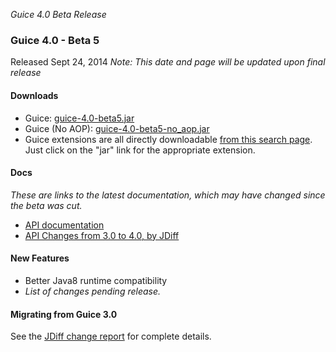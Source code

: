_Guice 4.0 Beta Release_
### Guice 4.0 - Beta 5
Released Sept 24, 2014 _Note: This date and page will be updated upon final release_

#### Downloads

 * Guice: [guice-4.0-beta5.jar](http://search.maven.org/remotecontent?filepath=com/google/inject/guice/4.0-beta4/guice-4.0-beta5.jar)
 * Guice (No AOP): [guice-4.0-beta5-no_aop.jar](http://search.maven.org/remotecontent?filepath=com/google/inject/guice/4.0-beta4/guice-4.0-beta5-no_aop.jar)
 * Guice extensions are all directly downloadable [from this search page](http://search.maven.org/#search%7Cga%7C1%7Cg%3A%22com.google.inject.extensions%22%20AND%20v%3A%224.0-beta5%22).  Just click on the "jar" link for the appropriate extension.

#### Docs

_These are links to the latest documentation, which may have changed since the beta was cut._
  * [API documentation](https://google.github.io/guice/api-docs/latest/javadoc/index.html)
  * [API Changes from 3.0 to 4.0, by JDiff](http://google.github.io/guice/api-docs/latest/api-diffs/changes.html)

#### New Features

  * Better Java8 runtime compatibility
  * _List of changes pending release._

#### Migrating from Guice 3.0
See the [JDiff change report](http://google.github.io/guice/api-docs/latest/api-diffs/changes.html) for complete details.

